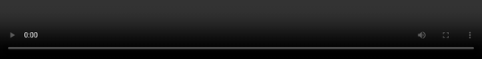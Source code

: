 title: Berliner Schlagzeilen - Tweets von vor 100 Jahren
author:
	name: Erik Koenen, Falko Krause, Simon Sax, 
	github: shoutrlabs
	url: https://github.com/shoutrlabs/berliner-schlagzeilen
output: ./documentation/workshop.bremen.2019-01.html
theme: ./cleaver-select-theme
controls: true

--

<style>
.slide.slide::before {
	background: url(img-bremen/background.png) center center no-repeat;
	background-size: cover;
}
h1 {
	color: #3b3b3b;
	text-shadow: 1px 2px 4px #191919;
}
#slide-1 h1 {
	color: #FFF;
	font-size: 1.5em;
}
.fullscreen {
	position: fixed;
	top: 5%;
	left: 5%;
	height: 90%;
	width: 90%;
	background-size: contain;
	background-repeat: no-repeat;
	background-position: center;
}
.fullscreen-h {
	position: fixed;
	top: 0;
	left: 0;
	height: 100%;
}
.fullscreen-full {
	position: fixed;
	top: 0;
	left: 0;
	height: 100%;
	width: 100%;
	background-size: ;
	background-size: contain;
	background-repeat: no-repeat;
	background-position: center;
	overflow: auto;
}
.fullscreen-full img {
	height: 98%;
	width: auto;
}
.smaller {
	font-size: 0.7em;
}
</style>

# Big News Data. Praxis und Potentiale digitaler Methoden des <br>„Distant Reading“ für die historische Presseforschung

## Erik Koenen (Bremen) <br> Falko Krause (Berlin) & Simon Sax (Bremen)

--
<div style="background-image: url('img-bremen/max_weber_pink.jpg'); " class="fullscreen-full" ></div>

--
# "Maßband, Schere und Algorithmen"
<div class="smaller" style="float:right">* im Geiste von Max Weber</div>

--
<div style="background-image: url('img-bremen/Illustration_für_Präsentation_BigNewsData.jpg'); " class="fullscreen-full" ></div> 

--
- "Distant Reading“
- Beispielprojekte

--
# Die <br><span style="white-space: nowrap">Berliner Volkszeitung</span> 

--
### Über die Zeitung

Simons Teil hier

--
### Die Daten

**40 Jahre** 1890 to 1930

**601,4 GiB** ZIP Archive

**142.399** Seiten

**22.190** Titelseiten 


--
<div style="background-image: url('img-bremen/Screenshot papers zoom.0.png'); " class="fullscreen-full" ></div>
--
<div style="background-image: url('img-bremen/Screenshot papers zoom.1.png'); " class="fullscreen-full" ></div>
--
<div style="background-image: url('img-bremen/Screenshot papers zoom.2.png'); " class="fullscreen-full" ></div>
--
<div style="background-image: url('img-bremen/Screenshot papers zoom.3.png'); " class="fullscreen-full" ></div>

--
<div style="background-image: url('img-bremen/fussballfeld.jpg'); " class="fullscreen-full" >
	<h1 style="color: #fff; margin-top: 100px">2,39 Fussballfelder</h1>
</div>

--
### Rechenpower

Virtual private server

**13 GiB** RAM

**4 Cores** 

**> 1000 Zeilen** Java Script Code

**> 168 Stunden** CPU unter Volllast

--
- Beschreibung des Korpus, des Software- und Hardwarekontexts, des Ressourcenaufwands

--
### Auswertungsdimensionen

<div class="left" style="margin-top: 1em">
**Anzal der**<br>
Wörter <br>
Buchstaben <br>
Illustrations <br>
Zeilen <br>
Blöcke <br>
Seiten pro Ausgabe <br>
</div>
<div class="right" style="margin-top: 1em">
**Fläch in Millimeter** <br>
Seite <br>
Illustration<br>
<br>
Anteil der Illustationen <br>
</div>

--
### Fehlschläge gehören dazu
Anazahl der Blöcke

Anzahl der Bilder

--
<div style="background-image: url('img-bremen/failed measures plot.png'); " class="fullscreen-full" ></div> 
--
<div class="fullscreen-full">
	<img src="img-bremen/failed measures plot.png">
</div>


--
### Form- und Gestaltwandel: Informationsdichte & Fläche der Illustrationen
- Überblick
o   Maße 
- Fallstudie zum Gestaltwandel: Anfang 1928
--
<div style="background-image: url('img-bremen/layout measures plot.png'); " class="fullscreen-full" ></div> 
--
<div class="fullscreen-full">
	<img src="img-bremen/layout measures plot.png">
</div>

--
# OCR Qualität
<div class="smaller" style="text-align: center">Anzahl der Seiten </div>

--
<div style="background-image: url('img-bremen/ocr-quality.png'); " class="fullscreen-full" ></div>

--
### Inhaltliche Analyse
- verrauschten Text zeigen wie können wir damit arbeiten? 
- Website vorstellen

- Ausblick: Möglichkeiten von Word-Clouds, z.B. Werbeanzeigen


--
<iframe src="https://bs.rockdapus.org/word-cloud.html" frameborder="0" class="fullscreen-full"></iframe>
--
# Krieg und Liebe

- Juli / August 1914

--
### Liebe (Roman auf der ersten Seite)

--
### Video
<video 
	width="320" 
	height="240" 
	src="./img-bremen/berliner-volkszeitung.mp4"
	controls 
	onclick="this.paused ? this.play() : this.pause();"
	class="fullscreen-full"
	style="background-color: #000" 
	></video>

--
### Links and Code

Besucht uns auf Twitter - benutzt unsern Source Code

[github.com/shoutrlabs/berliner-schlagzeilen](https://github.com/shoutrlabs/berliner-schlagzeilen)

# @volkszeitung100
<div style="text-align: center;">
	https://twitter.com/Volkszeitung100
</div>
